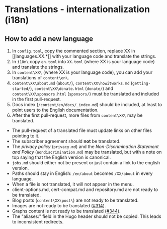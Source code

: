 
# Translations - internationalization (i18n)

## How to add a new language

1. In `config.toml`, copy the commented section, replace XX in [[languages.XX.*]] with your language code and translate the strings.
2. In `i18n\` copy `en.toml` into `XX.toml` (where XX is your language code) and translate the strings.
3. In `content\XX\` (where XX is your language code), you can add your translations of `content\en\`.
4.  `content\XX\about.md` (`about/`), `content\XX\howitworks.md` (`getting-started/`), `content\XX\donate.html` (`donate/`) and `content\XX\sponsors.html` (`sponsors/`) must be translated and included in the first pull-request.
5. Docs index (`/content/en/docs/_index.md`) should be included, at least to point users to the English documentation.
6. After the first pull-request, more files from `content\XX\` may be translated.

* The pull-request of a translated file must update links on other files pointing to it.
* The subscriber agreement should **not** be translated.
* The *privacy policy* (`privacy.md`) and the *Non-Discrimination Statement and Policy* (`nondiscrimination.md`) may be translated, but with a note on top saying that the English version is canonical.
* `jobs.md` should either not be present or just contain a link to the english version.
* Paths should stay in English: `/en/about` becomes `/XX/about` in every language.
* When a file is not translated, it will not appear in the menu.
* client-options.md, cert-compat.md and repository.md are not ready to be translated.
* Blog posts (`content\XX\post\`) are not ready to be translated.
* Images are not ready to be translated ([#314](https://github.com/letsencrypt/website/issues/314)).
* Graphs content is not ready to be translated ([#344](https://github.com/letsencrypt/website/issues/344)).
* The "aliases:" field in the Hugo header should not be copied. This leads to
  inconsistent redirects.
